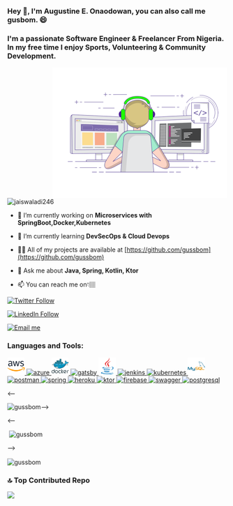 ### Hey 👋, I'm Augustine E. Onaodowan, you can also call me gusbom. 😄

### I'm a passionate Software Engineer & Freelancer From Nigeria. In my free time I enjoy Sports, Volunteering & Community Development.
<img align="right" alt="Coding" width="400" src="https://raw.githubusercontent.com/devSouvik/devSouvik/master/gif3.gif">

<p align="left"> <img src="https://komarev.com/ghpvc/?username=gussbom&label=Profile%20views&color=0e75b6&style=flat" alt="jaiswaladi246" /> </p>

- 🔭 I’m currently working on **Microservices with SpringBoot,Docker,Kubernetes**

- 🌱 I’m currently learning **DevSecOps & Cloud Devops**

- 👨‍💻 All of my projects are available at [https://github.com/gussbom](https://github.com/gussbom)

- 💬 Ask me about **Java, Spring, Kotlin, Ktor**

- 📫 You can reach me on👇🏽

[![Twitter Follow](https://img.shields.io/twitter/follow/gussbom?color=1DA1F2&logo=twitter&style=for-the-badge)](https://twitter.com/gussbom)

[![LinkedIn Follow](https://img.shields.io/badge/Connect%20with%20me%20on-LinkedIn-blue?style=for-the-badge&logo=linkedin)](https://www.linkedin.com/in/augustine-onaodowan/)

[![Email me](https://img.shields.io/badge/Email%20me-ae.onaodowan%40gmail.com-red?style=for-the-badge&logo=gmail)](mailto:ae.onaodowan@gmail.com)


<h3 align="left">Languages and Tools:</h3>
<p align="left">
  <a href="https://aws.amazon.com" target="_blank" rel="noreferrer"> <img src="https://raw.githubusercontent.com/devicons/devicon/master/icons/amazonwebservices/amazonwebservices-original-wordmark.svg" alt="aws" width="40" height="40"/> </a> <a href="https://azure.microsoft.com/en-in/" target="_blank" rel="noreferrer"> <img src="https://www.vectorlogo.zone/logos/microsoft_azure/microsoft_azure-icon.svg" alt="azure" width="40" height="40"/> </a> <a href="https://www.docker.com/" target="_blank" rel="noreferrer"> <img src="https://raw.githubusercontent.com/devicons/devicon/master/icons/docker/docker-original-wordmark.svg" alt="docker" width="40" height="40"/> </a> <a href="https://www.gatsbyjs.com/" target="_blank" rel="noreferrer"> <img src="https://www.vectorlogo.zone/logos/gatsbyjs/gatsbyjs-icon.svg" alt="gatsby" width="40" height="40"/> </a> <a href="https://www.java.com" target="_blank" rel="noreferrer"> <img src="https://raw.githubusercontent.com/devicons/devicon/master/icons/java/java-original.svg" alt="java" width="40" height="40"/> </a> <a href="https://www.jenkins.io" target="_blank" rel="noreferrer"> <img src="https://www.vectorlogo.zone/logos/jenkins/jenkins-icon.svg" alt="jenkins" width="40" height="40"/> </a> <a href="https://kubernetes.io" target="_blank" rel="noreferrer"> <img src="https://www.vectorlogo.zone/logos/kubernetes/kubernetes-icon.svg" alt="kubernetes" width="40" height="40"/> </a> <a href="https://www.mysql.com/" target="_blank" rel="noreferrer"> <img src="https://raw.githubusercontent.com/devicons/devicon/master/icons/mysql/mysql-original-wordmark.svg" alt="mysql" width="40" height="40"/> </a> <a href="https://postman.com" target="_blank" rel="noreferrer"> <img src="https://www.vectorlogo.zone/logos/getpostman/getpostman-icon.svg" alt="postman" width="40" height="40"/> </a> <a href="https://www.spring.io/" target="_blank" rel="noreferrer"> <img src="https://www.vectorlogo.zone/logos/springio/springio-icon.svg" alt="spring" width="40" height="40"/> </a> <a href="https://www.heroku.com/" target="_blank" rel="noreferrer"> <img src="https://www.vectorlogo.zone/logos/heroku/heroku-icon.svg" alt="heroku" width="40" height="40"/> </a> <a href="https://ktor.io/" target="_blank" rel="noreferrer"> <img src="https://www.vectorlogo.zone/logos/kotlinlang/kotlinlang-icon.svg" alt="ktor" width="40" height="40"/> </a> <a href="https://firebase.google.com/" target="_blank" rel="noreferrer"> <img src="https://www.vectorlogo.zone/logos/firebase/firebase-icon.svg" alt="firebase" width="40" height="40"/> </a> <a href="https://swagger.io/" target="_blank" rel="noreferrer"> <img src="https://www.vectorlogo.zone/logos/swagger/swagger-icon.svg" alt="swagger" width="40" height="40"/> </a> <a href="https://www.postgresql.org/" target="_blank" rel="noreferrer"> <img src="https://www.vectorlogo.zone/logos/postgresql/postgresql-icon.svg" alt="postgresql" width="40" height="40"/> </a>
</p>


<--<p><img align="left" src="https://github-readme-stats.vercel.app/api/top-langs?username=gussbom&show_icons=true&locale=en&layout=compact" alt="gussbom" /></p>-->

<--<p>&nbsp;<img align="center" src="https://github-readme-stats.vercel.app/api?username=gussbom&show_icons=true&locale=en" alt="gussbom" /></p>-->

<p><img align="center" src="https://github-readme-streak-stats.herokuapp.com/?user=gussbom&" alt="gussbom" /></p>

### 🔝 Top Contributed Repo
![](https://github-contributor-stats.vercel.app/api?username=gussbom&limit=5&theme=flat&combine_all_yearly_contributions=true)

